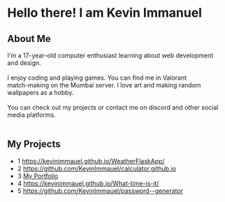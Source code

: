 # Hello there! I am Kevin Immanuel

## About Me
I'm a 17-year-old computer enthusiast learning about web development<br>
and design.<br>
<br>
I enjoy coding and playing games. You can find me in Valorant <br>
match-making on the Mumbai server. I love art and making random<br>
wallpapers as a hobby.<br>
<br>
You can check out my projects or contact me on discord and other social<br>
media platforms.<br>
<br>
## My Projects
- 1 https://kevinimmauel.github.io/WeatherFlaskApp/<br>
- 2 https://github.com/KevinImmauel/calculator.github.io<br>
- 3 <a href="https://kevin-immanuel.vercel.app/">My Portfolio</a><br>
- 4 https://kevinimmauel.github.io/What-time-is-it/<br>
- 5 https://github.com/KevinImmauel/password--generator<br>
